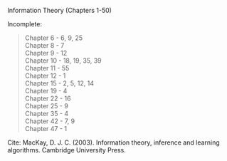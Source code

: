 Information Theory (Chapters 1-50)

Incomplete:

>Chapter 6 - 6, 9, 25\
>Chapter 8 - 7\
>Chapter 9 - 12\
>Chapter 10 - 18, 19, 35, 39\
>Chapter 11 - 55\
>Chapter 12 - 1\
>Chapter 15 - 2, 5, 12, 14\
>Chapter 19 - 4\
>Chapter 22 - 16\
>Chapter 25 - 9\
>Chapter 35 - 4\
>Chapter 42 - 7, 9\
>Chapter 47 - 1

Cite: MacKay, D. J. C. (2003). Information theory, inference and learning algorithms. Cambridge University Press.
